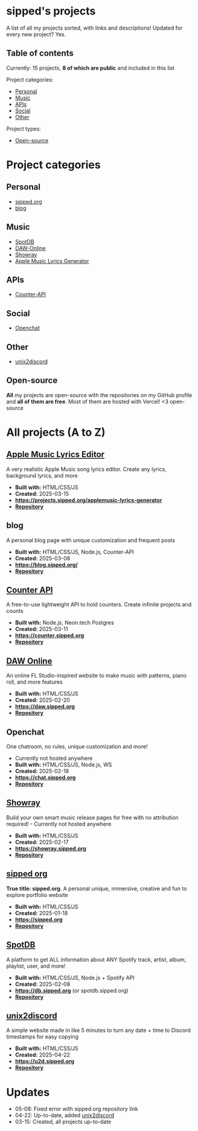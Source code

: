 # sipped's projects
A list of all my projects sorted, with links and descriptions! Updated for every new project? Yes.

## Table of contents
Currently: 15 projects, **8 of which are public** and included in this list

Project categories:
- [Personal](#personal)
- [Music](#music)
- [APIs](#apis)
- [Social](#social)
- [Other](#other)

Project types:
- [Open-source](#open-source)

# Project categories

## Personal
- [sipped.org](#sipped-org)
- [blog](#blog)

## Music
- [SpotDB](#spotdb)
- [DAW-Online](#daw-online)
- [Showray](#showray)
- [Apple Music Lyrics Generator](#apple-music-lyrics-generator)

## APIs
- [Counter-API](#counter-api)

## Social
- [Openchat](#openchat)

## Other
- [unix2discord](#unix2discord)

## Open-source
**All** my projects are open-source with the repositories on my GitHub profile and **all of them are free**. Most of them are hosted with Vercel! <3 open-source

# All projects (A to Z)

## [Apple Music Lyrics Editor](https://projects.sipped.org/applemusic-lyrics-generator)
A very realistic Apple Music song lyrics editor. Create any lyrics, background lyrics, and more
- **Built with:** HTML/CSS/JS
- **Created:** 2025-03-15
- **https://projects.sipped.org/applemusic-lyrics-generator**
- [**Repository**](https://github.com/sippedaway/applemusic-lyrics-editor)

## blog
A personal blog page with unique customization and frequent posts
- **Built with:** HTML/CSS/JS, Node.js, Counter-API
- **Created:** 2025-03-08
- **https://blog.sipped.org/**
- [**Repository**](https://github.com/sippedaway/blog)

## [Counter API](https://counter.sipped.org)
A free-to-use lightweight API to hold counters. Create infinite projects and counts
- **Built with:** Node.js, Neon.tech Postgres
- **Created:** 2025-03-11
- **https://counter.sipped.org** 
- [**Repository**](https://github.com/sippedaway/counter-api)

## [DAW Online](https://daw.sipped.org)
An online FL Studio-inspired website to make music with patterns, piano roll, and more features
- **Built with:** HTML/CSS/JS
- **Created:** 2025-02-20
- **https://daw.sipped.org** 
- [**Repository**](https://github.com/sippedaway/daw-online)

## Openchat
One chatroom, no rules, unique customization and more!
- Currently not hosted anywhere
- **Built with:** HTML/CSS/JS, Node.js, WS
- **Created:** 2025-02-18
- **https://chat.sipped.org** 
- [**Repository**](https://github.com/sippedaway/openchat)

## [Showray](https://showray.sipped.org)
Build your own smart music release pages for free with no attribution required! - Currently not hosted anywhere
- **Built with:** HTML/CSS/JS
- **Created:** 2025-02-17
- **https://showray.sipped.org** 
- [**Repository**](https://github.com/sippedaway/showray)

## [sipped org](https://sipped.org)
**True title: sipped.org**. A personal unique, immersive, creative and fun to explore portfolio website
- **Built with:** HTML/CSS/JS
- **Created:** 2025-01-18
- **https://sipped.org**
- [**Repository**](https://github.com/sippedaway/sipped.org)

## [SpotDB](https://db.sipped.org)
A platform to get ALL information about ANY Spotify track, artist, album, playlist, user, and more!
- **Built with:** HTML/CSS/JS, Node.js + Spotify API
- **Created:** 2025-02-08
- **https://db.sipped.org** (or spotdb.sipped.org)
- [**Repository**](https://github.com/sippedaway/spotdb)

## [unix2discord](https://u2d.sipped.org)
A simple website made in like 5 minutes to turn any date + time to Discord timestamps for easy copying
- **Built with:** HTML/CSS/JS
- **Created:** 2025-04-22
- **https://u2d.sipped.org**
- [**Repository**](https://github.com/sippedaway/unix2discord)

# Updates
* 05-08: Fixed error with sipped.org repository link
* 04-22: Up-to-date, added [unix2discord](#unix2discord)
* 03-15: Created, all projects up-to-date
